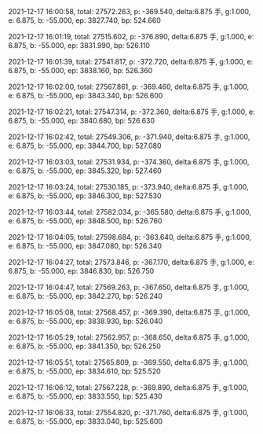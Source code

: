 2021-12-17 16:00:58, total: 27572.263, p: -369.540, delta:6.875 手, g:1.000, e: 6.875, b: -55.000, ep: 3827.740, bp: 524.660

2021-12-17 16:01:19, total: 27515.602, p: -376.890, delta:6.875 手, g:1.000, e: 6.875, b: -55.000, ep: 3831.990, bp: 526.110

2021-12-17 16:01:39, total: 27541.817, p: -372.720, delta:6.875 手, g:1.000, e: 6.875, b: -55.000, ep: 3838.160, bp: 526.360

2021-12-17 16:02:00, total: 27567.861, p: -369.460, delta:6.875 手, g:1.000, e: 6.875, b: -55.000, ep: 3843.340, bp: 526.600

2021-12-17 16:02:21, total: 27547.314, p: -372.360, delta:6.875 手, g:1.000, e: 6.875, b: -55.000, ep: 3840.680, bp: 526.630

2021-12-17 16:02:42, total: 27549.306, p: -371.940, delta:6.875 手, g:1.000, e: 6.875, b: -55.000, ep: 3844.700, bp: 527.080

2021-12-17 16:03:03, total: 27531.934, p: -374.360, delta:6.875 手, g:1.000, e: 6.875, b: -55.000, ep: 3845.320, bp: 527.460

2021-12-17 16:03:24, total: 27530.185, p: -373.940, delta:6.875 手, g:1.000, e: 6.875, b: -55.000, ep: 3846.300, bp: 527.530

2021-12-17 16:03:44, total: 27582.034, p: -365.580, delta:6.875 手, g:1.000, e: 6.875, b: -55.000, ep: 3848.500, bp: 526.760

2021-12-17 16:04:05, total: 27598.684, p: -363.640, delta:6.875 手, g:1.000, e: 6.875, b: -55.000, ep: 3847.080, bp: 526.340

2021-12-17 16:04:27, total: 27573.846, p: -367.170, delta:6.875 手, g:1.000, e: 6.875, b: -55.000, ep: 3846.830, bp: 526.750

2021-12-17 16:04:47, total: 27569.263, p: -367.650, delta:6.875 手, g:1.000, e: 6.875, b: -55.000, ep: 3842.270, bp: 526.240

2021-12-17 16:05:08, total: 27568.457, p: -369.390, delta:6.875 手, g:1.000, e: 6.875, b: -55.000, ep: 3838.930, bp: 526.040

2021-12-17 16:05:29, total: 27562.957, p: -368.650, delta:6.875 手, g:1.000, e: 6.875, b: -55.000, ep: 3841.350, bp: 526.250

2021-12-17 16:05:51, total: 27565.809, p: -369.550, delta:6.875 手, g:1.000, e: 6.875, b: -55.000, ep: 3834.610, bp: 525.520

2021-12-17 16:06:12, total: 27567.228, p: -369.890, delta:6.875 手, g:1.000, e: 6.875, b: -55.000, ep: 3833.550, bp: 525.430

2021-12-17 16:06:33, total: 27554.820, p: -371.760, delta:6.875 手, g:1.000, e: 6.875, b: -55.000, ep: 3833.040, bp: 525.600